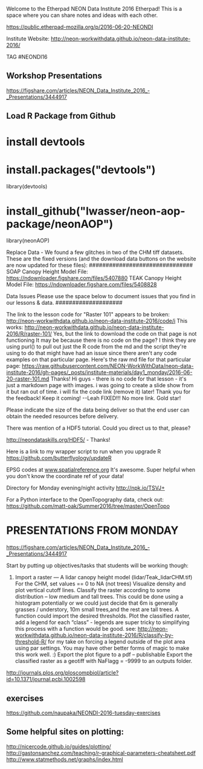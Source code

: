 Welcome to the Etherpad NEON Data Institute 2016 Etherpad!
This is a space where you can share notes and ideas with each other. 

https://public.etherpad-mozilla.org/p/2016-06-20-NEONDI

Institute Website:
http://neon-workwithdata.github.io/neon-data-institute-2016/


TAG #NEONDI16 

## Workshop Presentations

https://figshare.com/articles/NEON_Data_Institute_2016_-_Presentations/3444917





## Load R Package from Github 


# install devtools
# install.packages("devtools")
library(devtools)

# install_github("lwasser/neon-aop-package/neonAOP")
library(neonAOP)



Replace Data - 
We found a few glitches in two of the CHM tiff datasets. These are the fixed versions (and the download data buttons on the website are now updated for these files):
###############################
SOAP Canopy Height Model File:
https://ndownloader.figshare.com/files/5407880
TEAK Canopy Height Model File:
https://ndownloader.figshare.com/files/5408828



Data Issues 
Please use the space below to document issues that you find in our lessons & data.
####################

The link to the lesson code for "Raster 101" appears to be broken:
http://neon-workwithdata.github.io/neon-data-institute-2016/code/i 
This works: http://neon-workwithdata.github.io/neon-data-institute-2016/R/raster-101/
Yes, but the link to download the code on that page is not functioning
It may be because there is no code on the page? I think they are using purl() to pull out just the R code from the md and the script they're using to do that might have had an issue since there aren't any code examples on that particular page.
Here's the raw md file for that particular page: https://raw.githubusercontent.com/NEON-WorkWithData/neon-data-institute-2016/gh-pages/_posts/institute-materials/day1_monday/2016-06-20-raster-101.md
Thanks!
Hi guys - there is no code for that lesson - it's just a markdown page with images. i was going to create a slide show from it but ran out of time. i will fix the code link (remove it) later! Thank you for the feedback! Keep it coming! --Leah
FIXED!!! No more link.  Gold star!

Please indicate the size of the data being deliver so that the end user can obtain the needed resources before delivery.

There was mention of a HDF5 tutorial. Could you direct us to that, please?

http://neondataskills.org/HDF5/ - Thanks!


Here is a link to my wrapper script to run when you upgrade R
https://github.com/butterflyology/updateR


EPSG codes at www.spatialreference.org It's awesome. Super helpful when you don't know the coordinate ref of your data!


Directory for Monday evening/night activity
http://npk.io/TSVJ+

For a Python interface to the OpenTopography data, check out: https://github.com/matt-oak/Summer2016/tree/master/OpenTopo



PRESENTATIONS FROM MONDAY
=========================

https://figshare.com/articles/NEON_Data_Institute_2016_-_Presentations/3444917



Start by putting up objectives/tasks that students will be working though:
1. Import a raster — A lidar canopy height model (lidar/Teak_lidarCHM.tif)
For the CHM, set values == 0 to NA (not trees)
Visualize density and plot vertical cutoff lines.
Classify the raster according to some distribution – low medium and tall trees. This could be done using a histogram potentially or we could just decide that 6m is generally grasses / understory, 10m small trees,and the rest are tall trees. A function could import the desired thresholds. 
Plot the classified raster, add a legend for each “class” - legends are super tricky to simplifying this process with a function would be good.  see: http://neon-workwithdata.github.io/neon-data-institute-2016/R/classify-by-threshold-R/  for my take on forcing a legend outside of the plot area using par settings. You may have other better forms of magic to make this work well. :)
Export the plot figure to a pdf – publishable
Export the classified raster as a geotiff with NaFlagg = -9999 to an outputs folder.

http://journals.plos.org/ploscompbiol/article?id=10.1371/journal.pcbi.1002598


## exercises

https://github.com/naupaka/NEONDI-2016-tuesday-exercises

## Some helpful sites on plotting:

http://nicercode.github.io/guides/plotting/
http://gastonsanchez.com/teaching/r-graphical-parameters-cheatsheet.pdf
http://www.statmethods.net/graphs/index.html
    